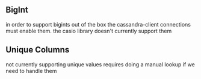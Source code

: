 
BigInt
------
in order to support bigints out of the box the cassandra-client connections must enable them.
the casio library doesn't currently support them

Unique Columns
--------------
not currently supporting unique values
requires doing a manual lookup if we need to handle them